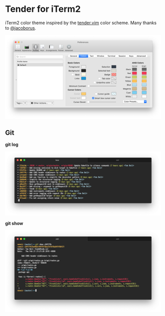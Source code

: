 # Tender for iTerm2

iTerm2 color theme inspired by the [tender.vim](https://github.com/jacoborus/tender.vim) color scheme. Many thanks to [@jacoborus](https://twitter.com/jacoborus).

![Tender for iTerm2](screenshots/preferences.png?bust)

## Git

**git log**

![git log](screenshots/git-log.png?bust)

**git show**

![git show](screenshots/git-show.png?bust)
